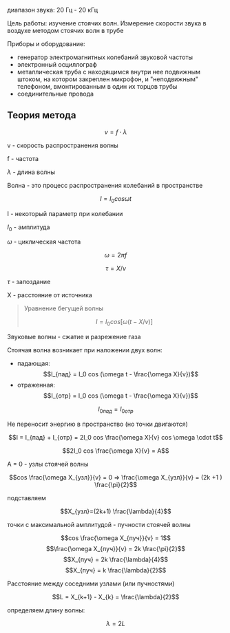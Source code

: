 диапазон звука: 20 Гц - 20 кГц

Цель работы: изучение стоячих волн.
Измерение скорости звука в воздухе методом стоячих волн в трубе

Приборы и оборудование:
- генератор электромагнитных колебаний звуковой частоты
- электронный осциллограф
- металлическая труба с находящимся внутри нее подвижным штоком,
  на котором закреплен микрофон, и "неподвижным" телефоном,
  вмонтированным в один их торцов трубы
- соединительные провода

Теория метода
---

```math
v = f \cdot \lambda
```

v - скорость распространения волны

f - частота

$\lambda$ - длина волны

Волна - это процесс распространения колебаний в пространстве

```math
I = I_0 cos \omega t
```

I - некоторый параметр при колебании

$I_0$ - амплитуда

$\omega$ - циклическая частота

```math
\omega = 2 \pi f
```

```math
\tau = X / v
```

$\tau$ - запоздание

X - расстояние от источника

> Уравнение бегущей волны
> ```math
> I = I_0 cos [ \omega (t - X/v) ]
> ```

Звуковые волны - сжатие и разрежение газа

Стоячая волна возникает при наложении двух волн:
- падающая:
  $$I_{пад} = I_0 cos (\omega t - \frac{\omega X}{v})$$
- отраженная:
  $$I_{отр} = I_0 cos (\omega t - \frac{\omega X}{v})$$

$$I_{0 пад} = I_{0 отр}$$

Не переносит энергию в пространство (но точки двигаются)

$$I = I_{пад} + I_{отр} = 2I_0 cos \frac{\omega X}{v} cos \omega \cdot t$$

$$2I_0 cos \frac{\omega X}{v} = A$$

A = 0 - узлы стоячей волны

$$cos \frac{\omega X_{узл}}{v} = 0 => \frac{\omega X_{узл}}{v} = (2k +1 ) \frac{\pi}{2}$$

подставляем

$$X_{узл}=(2k+1) \frac{\lambda}{4}$$

точки с максимальной амплитудой - пучности стоячей волны

$$cos \frac{\omega X_{пуч}}{v} = 1$$
$$\frac{\omega X_{пуч}}{v} = 2k \frac{\pi}{2}$$
$$X_{пуч} = 2k \frac{\lambda}{4}$$
$$X_{пуч} = k \frac{\lambda}{2}$$

Расстояние между соседними узлами (или пучностями)

$$L = X_{k+1} - X_{k} = \frac{\lambda}{2}$$

определяем длину волны:

$$\lambda = 2 L$$